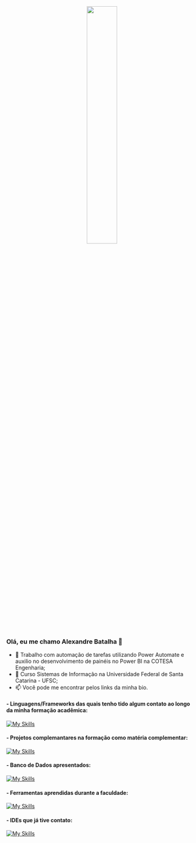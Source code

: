
<div  align="center" style="margin-bottom:100px">
<img width=40% align="center" src="https://github-readme-stats-git-main-rafaelalexandrino.vercel.app/api/top-langs/?username=AleeeBatalha&show_icons=true&theme=radical&layout=compact" />
 </div>

### Olá, eu me chamo Alexandre Batalha 👋


- 🔭 Trabalho com automação de tarefas utilizando Power Automate e auxilio no desenvolvimento de painéis no Power BI na COTESA Engenharia;
- 🌱 Curso Sistemas de Informação na Universidade Federal de Santa Catarina - UFSC;
- 📫 Você pode me encontrar pelos links da minha bio.

#### - Linguagens/Frameworks das quais tenho tido algum contato ao longo da minha formação acadêmica: 

[![My Skills](https://skillicons.dev/icons?i=html,css,bootstrap,js,react,python,java,spring)](https://skillicons.dev)

#### - Projetos complemantares na formação como matéria complementar: 

[![My Skills](https://skillicons.dev/icons?i=godot,arduino)](https://skillicons.dev)

#### - Banco de Dados apresentados:

[![My Skills](https://skillicons.dev/icons?i=mysql,mongodb)](https://skillicons.dev)

#### - Ferramentas aprendidas durante a faculdade:

[![My Skills](https://skillicons.dev/icons?i=docker,figma,linux,nginx,git)](https://skillicons.dev)

#### - IDEs que já tive contato:

[![My Skills](https://skillicons.dev/icons?i=vscode,eclipse,idea)](https://skillicons.dev)

